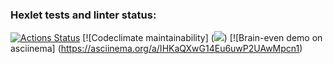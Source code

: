 ### Hexlet tests and linter status:
[![Actions Status](https://github.com/tatapestova/python-project-49/workflows/hexlet-check/badge.svg)](https://github.com/tatapestova/python-project-49/actions)
[![Codeclimate maintainability] (<a href="https://codeclimate.com/github/tatapestova/python-project-49/maintainability"><img src="https://api.codeclimate.com/v1/badges/832bd8344ecad800d99c/maintainability" /></a>)
[![Brain-even demo on asciinema] (https://asciinema.org/a/IHKaQXwG14Eu6uwP2UAwMpcn1)
